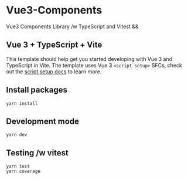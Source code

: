 # Vue3-Components

Vue3 Components Library /w TypeScript and Vitest && 



## Vue 3 + TypeScript + Vite

This template should help get you started developing with Vue 3 and TypeScript in Vite.
The template uses Vue 3 `<script setup>` SFCs, check out the [script setup docs](https://v3.vuejs.org/api/sfc-script-setup.html#sfc-script-setup) to learn more.

## Install packages
```
yarn install
```

## Development mode
```
yarn dev
```

## Testing /w vitest
```
yarn test 
yarn coverage
```
